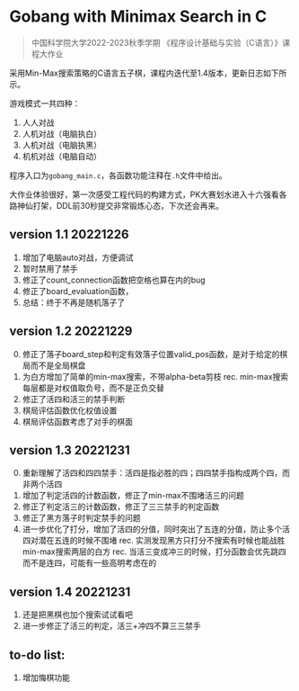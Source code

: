 # Gobang with Minimax Search in C

> 中国科学院大学2022-2023秋季学期 《程序设计基础与实验（C语言）》课程大作业

采用Min-Max搜索策略的C语言五子棋，课程内迭代至1.4版本，更新日志如下所示。

游戏模式一共四种：
1. 人人对战
2. 人机对战（电脑执白）
3. 人机对战（电脑执黑）
4. 机机对战（电脑自动）

程序入口为```gobang_main.c```，各函数功能注释在```.h```文件中给出。

大作业体验很好，第一次感受工程代码的构建方式，PK大赛划水进入十六强看各路神仙打架，DDL前30秒提交非常锻炼心态，下次还会再来。

## version 1.1 20221226
1. 增加了电脑auto对战，方便调试
2. 暂时禁用了禁手
3. 修正了count_connection函数把空格也算在内的bug
4. 修正了board_evaluation函数，
5. 总结：终于不再是随机落子了

## version 1.2 20221229
0. 修正了落子board_step和判定有效落子位置valid_pos函数，是对于给定的棋局而不是全局棋盘
1. 为白方增加了简单的min-max搜索，不带alpha-beta剪枝
rec. min-max搜索每层都是对权值取负号，而不是正负交替
2. 修正了活四和活三的禁手判断
3. 棋局评估函数优化权值设置
4. 棋局评估函数考虑了对手的棋面

## version 1.3 20221231
0. 重新理解了活四和四四禁手：活四是指必胜的四；四四禁手指构成两个四，而非两个活四
1. 增加了判定活四的计数函数，修正了min-max不围堵活三的问题
2. 修正了判定活三的计数函数，修正了三三禁手的判定函数
3. 修正了黑方落子时判定禁手的问题
4. 进一步优化了打分，增加了活四的分值，同时突出了五连的分值，防止多个活四对潜在五连的时候不围堵
rec. 实测发现黑方只打分不搜索有时候也能战胜min-max搜索两层的白方
rec. 当活三变成冲三的时候，打分函数会优先跳四而不是连四，可能有一些高明考虑在的

## version 1.4 20221231
1. 还是把黑棋也加个搜索试试看吧
2. 进一步修正了活三的判定，活三+冲四不算三三禁手

## to-do list:
1. 增加悔棋功能